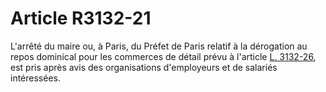 # Article R3132-21

 

  
L'arrêté du maire ou, à Paris, du Préfet de Paris relatif à la dérogation au repos dominical pour les commerces de détail prévu à l'article [L. 3132-26][1], est pris après avis des organisations d'employeurs et de salariés intéressées.

 [1]: /affichCodeArticle.do?cidTexte=LEGITEXT000006072050&idArticle=LEGIARTI000006902605&dateTexte=&categorieLien=cid